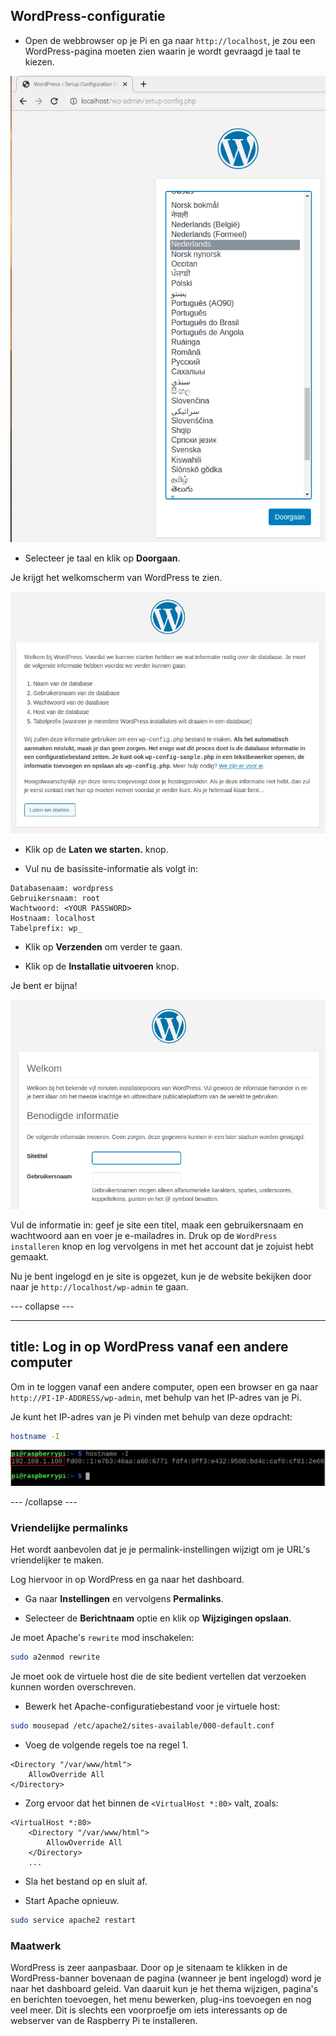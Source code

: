 ## WordPress-configuratie

+ Open de webbrowser op je Pi en ga naar `http://localhost`, je zou een WordPress-pagina moeten zien waarin je wordt gevraagd je taal te kiezen.

![WordPress selecteer taal](images/wordpress_language.png)

+ Selecteer je taal en klik op **Doorgaan**.

Je krijgt het welkomscherm van WordPress te zien.

![Welkomscherm van WordPress](images/wordpress-welcome.png)

+ Klik op de **Laten we starten.** knop.

+ Vul nu de basissite-informatie als volgt in:

```
Databasenaam: wordpress
Gebruikersnaam: root
Wachtwoord: <YOUR PASSWORD>
Hostnaam: localhost
Tabelprefix: wp_
```

+ Klik op **Verzenden** om verder te gaan.

+ Klik op de **Installatie uitvoeren** knop.

Je bent er bijna!

![Welkomscherm van WordPress](images/wp-info.png)

Vul de informatie in: geef je site een titel, maak een gebruikersnaam en wachtwoord aan en voer je e-mailadres in. Druk op de `WordPress installeren` knop en log vervolgens in met het account dat je zojuist hebt gemaakt.

Nu je bent ingelogd en je site is opgezet, kun je de website bekijken door naar je `http://localhost/wp-admin` te gaan.

--- collapse ---

---
title: Log in op WordPress vanaf een andere computer
---

Om in te loggen vanaf een andere computer, open een browser en ga naar `http://PI-IP-ADDRESS/wp-admin`, met behulp van het IP-adres van je Pi.

Je kunt het IP-adres van je Pi vinden met behulp van deze opdracht:

```bash
hostname -I
```

![hostname](images/hostname_annotated.png)

--- /collapse ---


### Vriendelijke permalinks

Het wordt aanbevolen dat je je permalink-instellingen wijzigt om je URL's vriendelijker te maken.

Log hiervoor in op WordPress en ga naar het dashboard.

+ Ga naar **Instellingen** en vervolgens **Permalinks**.

+ Selecteer de **Berichtnaam** optie en klik op **Wijzigingen opslaan**.

Je moet Apache's `rewrite` mod inschakelen:

```bash
sudo a2enmod rewrite
```

Je moet ook de virtuele host die de site bedient vertellen dat verzoeken kunnen worden overschreven.

+ Bewerk het Apache-configuratiebestand voor je virtuele host:

```bash
sudo mousepad /etc/apache2/sites-available/000-default.conf
```

+ Voeg de volgende regels toe na regel 1.

```
<Directory "/var/www/html">
    AllowOverride All
</Directory>
```

- Zorg ervoor dat het binnen de `<VirtualHost *:80>` valt, zoals:

```
<VirtualHost *:80>
    <Directory "/var/www/html">
        AllowOverride All
    </Directory>
    ...
```

+ Sla het bestand op en sluit af.

+ Start Apache opnieuw.

```bash
sudo service apache2 restart
```

### Maatwerk

WordPress is zeer aanpasbaar. Door op je sitenaam te klikken in de WordPress-banner bovenaan de pagina (wanneer je bent ingelogd) word je naar het dashboard geleid. Van daaruit kun je het thema wijzigen, pagina's en berichten toevoegen, het menu bewerken, plug-ins toevoegen en nog veel meer. Dit is slechts een voorproefje om iets interessants op de webserver van de Raspberry Pi te installeren.
